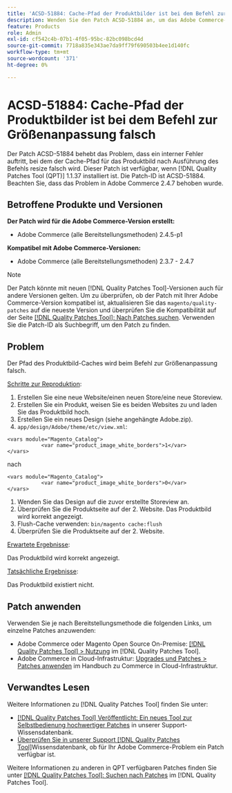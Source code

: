 ```yaml
---
title: 'ACSD-51884: Cache-Pfad der Produktbilder ist bei dem Befehl zur Größenanpassung falsch'
description: Wenden Sie den Patch ACSD-51884 an, um das Adobe Commerce-Problem zu beheben, bei dem der Cache-Pfad für das Produktbild nach Ausführung des Befehls resize falsch wird.
feature: Products
role: Admin
exl-id: cf542c4b-07b1-4f05-95bc-82bc098bcd4d
source-git-commit: 7718a835e343ae7da9ff79f690503b4ee1d140fc
workflow-type: tm+mt
source-wordcount: '371'
ht-degree: 0%

---
```


# ACSD-51884: Cache-Pfad der Produktbilder ist bei dem Befehl zur Größenanpassung falsch

Der Patch ACSD-51884 behebt das Problem, dass ein interner Fehler auftritt, bei dem der Cache-Pfad für das Produktbild nach Ausführung des Befehls resize falsch wird. Dieser Patch ist verfügbar, wenn [!DNL Quality Patches Tool (QPT)] 1.1.37 installiert ist. Die Patch-ID ist ACSD-51884. Beachten Sie, dass das Problem in Adobe Commerce 2.4.7 behoben wurde.

## Betroffene Produkte und Versionen

**Der Patch wird für die Adobe Commerce-Version erstellt:**

* Adobe Commerce (alle Bereitstellungsmethoden) 2.4.5-p1

**Kompatibel mit Adobe Commerce-Versionen:**

* Adobe Commerce (alle Bereitstellungsmethoden) 2.3.7 - 2.4.7

>[!NOTE]
>
>Der Patch könnte mit neuen [!DNL Quality Patches Tool]-Versionen auch für andere Versionen gelten. Um zu überprüfen, ob der Patch mit Ihrer Adobe Commerce-Version kompatibel ist, aktualisieren Sie das `magento/quality-patches` auf die neueste Version und überprüfen Sie die Kompatibilität auf der Seite [[!DNL Quality Patches Tool]: Nach Patches suchen](https://experienceleague.adobe.com/tools/commerce-quality-patches/index.html). Verwenden Sie die Patch-ID als Suchbegriff, um den Patch zu finden.

## Problem

Der Pfad des Produktbild-Caches wird beim Befehl zur Größenanpassung falsch.

<u>Schritte zur Reproduktion</u>:

1. Erstellen Sie eine neue Website/einen neuen Store/eine neue Storeview.
1. Erstellen Sie ein Produkt, weisen Sie es beiden Websites zu und laden Sie das Produktbild hoch.
1. Erstellen Sie ein neues Design (siehe angehängte Adobe.zip).
1. `app/design/Adobe/theme/etc/view.xml`:

```
<vars module="Magento_Catalog">
           <var name="product_image_white_borders">1</var>
</vars>
```

nach

```
<vars module="Magento_Catalog">
           <var name="product_image_white_borders">0</var>
</vars>
```

1. Wenden Sie das Design auf die zuvor erstellte Storeview an.
1. Überprüfen Sie die Produktseite auf der 2. Website. Das Produktbild wird korrekt angezeigt.
1. Flush-Cache verwenden:
   `bin/magento cache:flush`
1. Überprüfen Sie die Produktseite auf der 2. Website.

<u>Erwartete Ergebnisse</u>:

Das Produktbild wird korrekt angezeigt.

<u>Tatsächliche Ergebnisse</u>:

Das Produktbild existiert nicht.

## Patch anwenden

Verwenden Sie je nach Bereitstellungsmethode die folgenden Links, um einzelne Patches anzuwenden:

* Adobe Commerce oder Magento Open Source On-Premise: [[!DNL Quality Patches Tool] > Nutzung](https://experienceleague.adobe.com/docs/commerce-operations/tools/quality-patches-tool/usage.html) im [!DNL Quality Patches Tool].
* Adobe Commerce in Cloud-Infrastruktur: [Upgrades und Patches > Patches anwenden](https://experienceleague.adobe.com/docs/commerce-cloud-service/user-guide/develop/upgrade/apply-patches.html) im Handbuch zu Commerce in Cloud-Infrastruktur.

## Verwandtes Lesen

Weitere Informationen zu [!DNL Quality Patches Tool] finden Sie unter:

* [[!DNL Quality Patches Tool] Veröffentlicht: Ein neues Tool zur Selbstbedienung hochwertiger Patches](/help/announcements/adobe-commerce-announcements/magento-quality-patches-released-new-tool-to-self-serve-quality-patches.md) in unserer Support-Wissensdatenbank.
* [Überprüfen Sie in unserer Support [!DNL Quality Patches Tool]](/help/support-tools/patches-available-in-qpt-tool/check-patch-for-magento-issue-with-magento-quality-patches.md)Wissensdatenbank, ob für Ihr Adobe Commerce-Problem ein Patch verfügbar ist.

Weitere Informationen zu anderen in QPT verfügbaren Patches finden Sie unter [[!DNL Quality Patches Tool]: Suchen nach Patches](https://experienceleague.adobe.com/tools/commerce-quality-patches/index.html) im [!DNL Quality Patches Tool].
